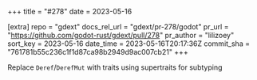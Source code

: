+++
title = "#278"
date = 2023-05-16

[extra]
repo = "gdext"
docs_rel_url = "gdext/pr-278/godot"
pr_url = "https://github.com/godot-rust/gdext/pull/278"
pr_author = "lilizoey"
sort_key = 2023-05-16
date_time = 2023-05-16T20:17:36Z
commit_sha = "761781b55c236c1f1d87ca98b2949d9ac007cb21"
+++

Replace `Deref`/`DerefMut` with traits using supertraits for subtyping 
